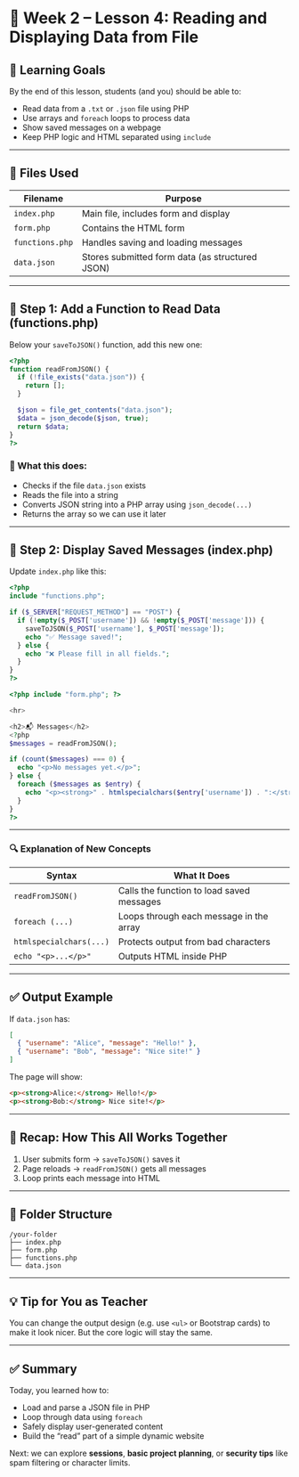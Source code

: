# 📘 Week 2 – Lesson 4: Reading and Displaying Data from File

## 🧠 Learning Goals

By the end of this lesson, students (and you) should be able to:
- Read data from a `.txt` or `.json` file using PHP
- Use arrays and `foreach` loops to process data
- Show saved messages on a webpage
- Keep PHP logic and HTML separated using `include`

---

## 📁 Files Used

| Filename | Purpose |
|----------|---------|
| `index.php` | Main file, includes form and display |
| `form.php` | Contains the HTML form |
| `functions.php` | Handles saving and loading messages |
| `data.json` | Stores submitted form data (as structured JSON) |

---

## 🧩 Step 1: Add a Function to Read Data (functions.php)

Below your `saveToJSON()` function, add this new one:

```php
<?php
function readFromJSON() {
  if (!file_exists("data.json")) {
    return [];
  }

  $json = file_get_contents("data.json");
  $data = json_decode($json, true);
  return $data;
}
?>
```

### 📌 What this does:
- Checks if the file `data.json` exists
- Reads the file into a string
- Converts JSON string into a PHP array using `json_decode(...)`
- Returns the array so we can use it later

---

## 🧩 Step 2: Display Saved Messages (index.php)

Update `index.php` like this:

```php
<?php
include "functions.php";

if ($_SERVER["REQUEST_METHOD"] == "POST") {
  if (!empty($_POST['username']) && !empty($_POST['message'])) {
    saveToJSON($_POST['username'], $_POST['message']);
    echo "✅ Message saved!";
  } else {
    echo "❌ Please fill in all fields.";
  }
}
?>

<?php include "form.php"; ?>

<hr>

<h2>📬 Messages</h2>
<?php
$messages = readFromJSON();

if (count($messages) === 0) {
  echo "<p>No messages yet.</p>";
} else {
  foreach ($messages as $entry) {
    echo "<p><strong>" . htmlspecialchars($entry['username']) . ":</strong> " . htmlspecialchars($entry['message']) . "</p>";
  }
}
?>
```

---

### 🔍 Explanation of New Concepts

| Syntax | What It Does |
|--------|---------------|
| `readFromJSON()` | Calls the function to load saved messages |
| `foreach (...)` | Loops through each message in the array |
| `htmlspecialchars(...)` | Protects output from bad characters |
| `echo "<p>...</p>"` | Outputs HTML inside PHP |

---

## ✅ Output Example

If `data.json` has:

```json
[
  { "username": "Alice", "message": "Hello!" },
  { "username": "Bob", "message": "Nice site!" }
]
```

The page will show:

```html
<p><strong>Alice:</strong> Hello!</p>
<p><strong>Bob:</strong> Nice site!</p>
```

---

## 🧠 Recap: How This All Works Together

1. User submits form → `saveToJSON()` saves it
2. Page reloads → `readFromJSON()` gets all messages
3. Loop prints each message into HTML

---

## 📂 Folder Structure

```
/your-folder
├── index.php
├── form.php
├── functions.php
└── data.json
```

---

## 💡 Tip for You as Teacher

You can change the output design (e.g. use `<ul>` or Bootstrap cards) to make it look nicer. But the core logic will stay the same.

---

## ✅ Summary

Today, you learned how to:
- Load and parse a JSON file in PHP
- Loop through data using `foreach`
- Safely display user-generated content
- Build the “read” part of a simple dynamic website

Next: we can explore **sessions**, **basic project planning**, or **security tips** like spam filtering or character limits.
